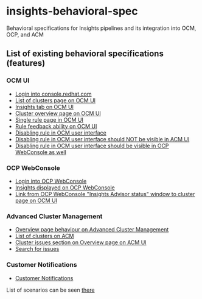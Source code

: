 # insights-behavioral-spec
Behavioral specifications for Insights pipelines and its integration into OCM, OCP, and ACM

## List of existing behavioral specifications (features)

### OCM UI

* [Login into console.redhat.com](features/OCM_login.feature)
* [List of clusters page on OCM UI](features/OCM_cluster_list.feature)
* [Insights tab on OCM UI](features/OCM_insights_tab.feature)
* [Cluster overview page on OCM UI](features/OCM_cluster_overview.feature)
* [Single rule page in OCM UI](features/OCM_single_rule_page.feature)
* [Rule feedback ability on OCM UI](features/OCM_rule_feedback.feature)
* [Disabling rule in OCM user interface](features/OCM_disable_rule.feature)
* [Disabling rule in OCM user interface should NOT be visible in ACM UI](features/OCM_disable_rule_on_ACM.feature)
* [Disabling rule in OCM user interface should be visible in OCP WebConsole as well](features/OCM_disable_rule_on_OCP.feature)


### OCP WebConsole

* [Login into OCP WebConsole](features/OCP_WebConsole_login.feature)
* [Insights displayed on OCP WebConsole](features/OCP_WebConsole_insights.feature)
* [Link from OCP WebConsole "Insights Advisor status" window to cluster page on OCM UI](features/OCP_WebConsole_to_cluster_page.feature)


### Advanced Cluster Management

* [Overview page behaviour on Advanced Cluster Management](features/ACM_overview.page.feature)
* [List of clusters on ACM](features/ACM_cluster_list.feature)
* [Cluster issues section on Overview page on ACM UI](features/ACM_cluster_issues_section.feature)
* [Search for issues](features/ACM_search_issues.feature)


### Customer Notifications

* [Customer Notifications](features/customer_notifications.feature)

List of scenarios can be seen [there](features/README.md)
